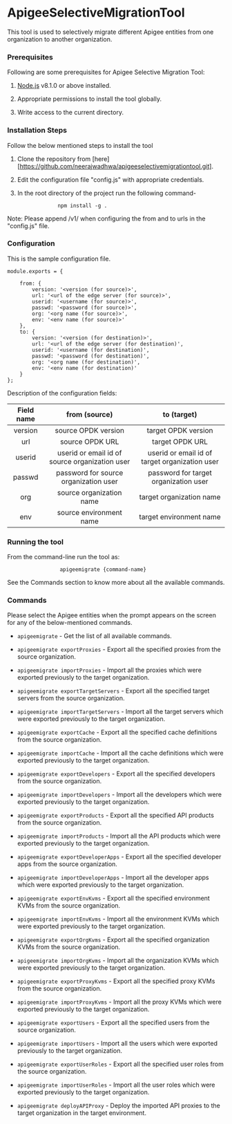 # ApigeeSelectiveMigrationTool

This tool is used to selectively migrate different Apigee entities from one organization to another organization.


### Prerequisites

Following are some prerequisites for Apigee Selective Migration Tool:

1) [Node.js](https://nodejs.org/en/download/) v8.1.0 or above installed.

2) Appropriate permissions to install the tool globally.

3) Write access to the current directory.


### Installation Steps

Follow the below mentioned steps to install the tool

1) Clone the repository from [here][https://github.com/neerajwadhwa/apigeeselectivemigrationtool.git].

2) Edit the configuration file "config.js" with appropriate credentials.

2) In the root directory of the project run the following command-

                    npm install -g .

Note:
    Please append /v1/ when configuring the from and to urls in the "config.js" file.


### Configuration

This is the sample configuration file.

```
module.exports = {

    from: {
        version: '<version (for source)>',
        url: '<url of the edge server (for source)>',
        userid: '<username (for source)>',
        passwd: '<password (for source)>',
        org: '<org name (for source)>',
        env: '<env name (for source)>'
    },
    to: {
        version: '<version (for destination)>',
        url: '<url of the edge server (for destination)',
        userid: '<username (for destination)',
        passwd: '<password (for destination)',
        org: '<org name (for destination)',
        env: '<env name (for destination)'
    }
};
```

Description of the configuration fields:

| Field name   |                      from (source)                      |                   to (target)                   |
|:------------:|:-------------------------------------------------------:|:-----------------------------------------------:|
| version      | source OPDK version                                     | target OPDK version                             |
| url          | source OPDK URL                                         | target OPDK URL                                 |
| userid       | userid or email id of source organization user          | userid or email id of target organization user  |
| passwd       | password for source organization user                   | password for target organization user           |
| org          | source organization name                                | target organization name                        |
| env          | source environment name                                 | target environment name                         |


### Running the tool

From the command-line run the tool as:

                     apigeemigrate {command-name}

See the Commands section to know more about all the available commands.



### Commands

Please select the Apigee entities when the prompt appears on the screen for any of the below-mentioned commands.

* `apigeemigrate` - Get the list of all available commands.

* `apigeemigrate exportProxies` - Export all the specified proxies from the source organization.

* `apigeemigrate importProxies` - Import all the proxies which were exported previously to the target organization.

* `apigeemigrate exportTargetServers` - Export all the specified target servers from the source organization.

* `apigeemigrate importTargetServers` - Import all the target servers which were exported previously to the target organization.

* `apigeemigrate exportCache` - Export all the specified cache definitions from the source organization.

* `apigeemigrate importCache` - Import all the cache definitions which were exported previously to the target organization.

* `apigeemigrate exportDevelopers` - Export all the specified developers from the source organization.

* `apigeemigrate importDevelopers` - Import all the developers which were exported previously to the target organization.

* `apigeemigrate exportProducts` - Export all the specified API products from the source organization.

* `apigeemigrate importProducts` - Import all the API products which were exported previously to the target organization.

* `apigeemigrate exportDeveloperApps` - Export all the specified developer apps from the source organization.

* `apigeemigrate importDeveloperApps` - Import all the developer apps which were exported previously to the target organization.

* `apigeemigrate exportEnvKvms` - Export all the specified environment KVMs from the source organization.

* `apigeemigrate importEnvKvms` - Import all the environment KVMs which were exported previously to the target organization.

* `apigeemigrate exportOrgKvms` - Export all the specified organization KVMs from the source organization.

* `apigeemigrate importOrgKvms` - Import all the organization KVMs which were exported previously to the target organization.

* `apigeemigrate exportProxyKvms` - Export all the specified proxy KVMs from the source organization.

* `apigeemigrate importProxyKvms` - Import all the proxy KVMs which were exported previously to the target organization.

* `apigeemigrate exportUsers` - Export all the specified users from the source organization.

* `apigeemigrate importUsers` - Import all the users which were exported previously to the target organization.

* `apigeemigrate exportUserRoles` - Export all the specified user roles from the source organization.

* `apigeemigrate importUserRoles` - Import all the user roles which were exported previously to the target organization.

* `apigeemigrate deployAPIProxy` - Deploy the imported API proxies to the target organization in the target environment.

